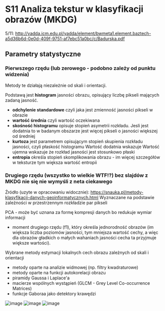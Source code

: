 # S11 Analiza tekstur w klasyfikacji obrazów (MKDG)

5/11: http://yadda.icm.edu.pl/yadda/element/bwmeta1.element.baztech-a5d36b6d-0e0d-409f-9751-af7ebc51a0bc/c/Badurska.pdf

## Parametry statystyczne
### Pierwszego rzędu (lub zerowego - podobno zależy od punktu widzenia)
Metody te działają niezależnie od skali i orientacji.

Podstawą jest **histogram** jasności obrazu, opisujący liczbę pikseli mających zadaną jasność.
- **odchylenie standardowe** czyli jaka jest zmienność jasności pikseli w obrazie
- **wartość średnia** czyli wartość oczekiwana
- **skośność histogramu** opisuje stopień asymetrii rozkładu. Jesli jest dodatnia to w badanym obszarze jest więcej pikseli o jasności większej od średniej
- **kurtoza** jest parametrem opisującym stopień skupienia rozkładu jasności, czyli płaskość histogramu
Wartość dodatnia wskazuje 
Wartość ujemna wskazuje że rozkład jasności jest stosunkowo płaski
- **entropia** określa stopień skomplikowania obrazu - im więcej szczegółów w teksturze tym większa wartość entropii

### Drugiego rzędu (wszystko to wielkie WTF!?) bez slajdów z MKDG nie się nie wymyśli z neta ciekawego
Źródło (uzyte w opracowaniu widocznie): https://snauka.pl/metody-klasyfikacji-danych-geoinformatycznych.html
Wyznaczane na podstawie zależności w przestrzennym rozkładzie par pikseli

PCA - może być uznana za formę kompresji danych bo redukuje wymiar informacji

- moment drugiego rzędu (f1), który określa jednorodność obrazów (im większa liczba poziomów jasności, tym mniejsza wartość cechy, a więc dla obrazów gładkich o małych wahaniach jasności cecha ta przyjmuje większe wartości).


Wybrane metody estymacji lokalnych cech obrazu zależnych od skali i orientacji
- metody oparte na analizie widmowej (np. filtry kwadraturowe)
- metody oparte na funkcji autokorelacji obrazu
- piramidy Gaussa i Laplace'a
- macierze wspólnych wystąpień (GLCM - Grey Level Co-occurrence Matrices)
- funkcje Gaboraa jako detektory krawędzi


![image](https://user-images.githubusercontent.com/12485656/69084958-8f372b00-0a45-11ea-9a5a-1f3ec4a29d09.png)
![image](https://user-images.githubusercontent.com/12485656/69085010-a37b2800-0a45-11ea-985c-f3781b8973c2.png)
![image](https://user-images.githubusercontent.com/12485656/69089531-da067200-0a48-11ea-835d-c497ae5eecbe.png)

